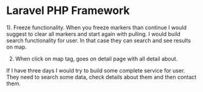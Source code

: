 # Laravel PHP Framework 

1). Freeze functionality. When you freeze markers than continue I would suggest to clear all markers and start again with pulling. 
I would build search functionality for user. In that case they can search and see results on map.

2) When click on map tag, goes on detail page with all detail about.

If I have three days I would try to build some complete service for user. They need to search some data, check details about them and then contact them. 


